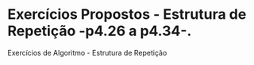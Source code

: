 # Exercícios Propostos - Estrutura de Repetição -p4.26 a p4.34-.

Exercícios de Algoritmo - Estrutura de Repetição
